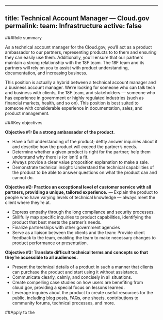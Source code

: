 
---
title: Technical Account Manager — Cloud.gov 
permalink:
team: Infrastructure
active: false
---

###Role summary

As a technical account manager for the Cloud.gov, you’ll act as a product ambassador to our partners, representing products to to them and ensuring they can easily use them. Additionally, you’ll ensure that our partners maintain a strong relationship with the 18F team. The 18F team and its partners will rely on you to assist with product understanding, documentation, and increasing business. 

This position is actually a hybrid between a technical account manager and a business account manager. We’re looking for someone who can talk tech and business with clients, the 18F team, and stakeholders — someone who has experience in government or highly regulated industries (such as financial markets, health, and so on). This position is best suited to someone with considerable experience in documentation, sales, and product management.


###Key objectives

**Objective \#1: Be a strong ambassador of the product.**
- Have a full understanding of the product; deftly answer inquiries about it and describe how the product will exceed the partner’s  needs.
- Determine whether a given product is right for the partner; help them understand why there is (or isn’t) a fit. 
- Always provide a clear value proposition explanation to make a sale. 
- Demonstrate technical insight: Understand the technical capabilities of the product to be able to answer questions on what the product can and cannot do. 



**Objective \#2: Practice an exceptional level of customer service with all partners, providing a unique, tailored experience.**
— Explain the product to people who have varying levels of technical knowledge — always meet the client where they’re at. 
- Express empathy through the long compliance and security processes.  
- Skillfully map specific inquiries to product capabilities, identifying the product that best meets the partner’s needs.
- Finalize partnerships with other government agencies
- Serve as a liaison between the clients and the team: Provide client feedback to the team, enabling the team to make necessary changes to product performance or presentation.



**Objective \#3: Translate difficult technical terms and concepts so that they’re accessible to all audiences.**
- Present the technical details of a product in such a manner that clients can purchase the product and start using it without assistance. 
- Communicate clearly, calmly, and concisely in all situations. 
- Create compelling case studies on how users are benefiting from cloud.gov, providing a special focus on lessons learned. 
- Leverage inquires about the product to create useful resources for the public, including blog posts, FAQs, one sheets, contributions to community forums, technical processes, and more.



##Apply to the
